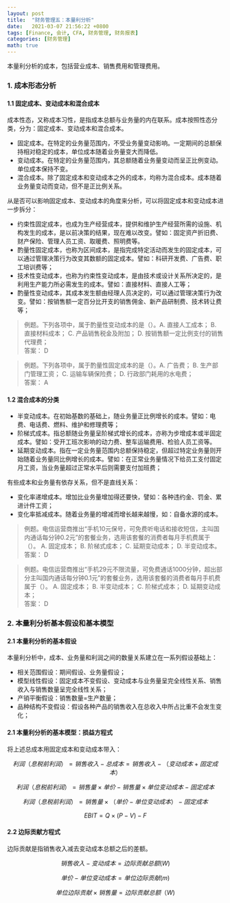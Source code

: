 ```yaml
---
layout: post
title:  "财务管理五：本量利分析"
date:   2021-03-07 21:56:22 +0800
tags: [Finance, 会计, CFA, 财务管理, 财务报表]
categories: [财务管理]
math: true
---
```


本量利分析的成本，包括营业成本、销售费用和管理费用。

### 1. 成本形态分析

#### 1.1 固定成本、变动成本和混合成本    
成本性态，又称成本习性，是指成本总额与业务量的内在联系。成本按照性态分类，分为：固定成本、变动成本和混合成本。

- 固定成本。在特定的业务量范围内，不受业务量变动影响。一定期间的总额保持相对稳定的成本，单位成本随着业务量变大而降低。
- 变动成本。在特定的业务量范围内，其总额随着业务量变动而呈正比例变动。单位成本保持不变。
- 混合成本。除了固定成本和变动成本之外的成本，均称为混合成本。成本随着业务量变动而变动，但不是正比例关系。


从是否可以影响固定成本、变动成本的角度来分析，可以将固定成本和变动成本进一步拆分：   

- 约束性固定成本，也成为生产经营成本，提供和维护生产经营所需的设施、机构发生的成本，是以前决策的结果，现在难以改变。譬如：固定资产折旧费、财产保险、管理人员工资、取暖费、照明费等。
- 酌量性固定成本，也称为区间成本，是指完成特定活动而发生的固定成本，可以通过管理决策行为改变其数额的固定成本。譬如：科研开发费、广告费、职工培训费等；
- 技术性变动成本，也称为约束性变动成本，是由技术或设计关系所决定的，是利用生产能力所必需发生的成本。譬如：直接材料、直接人工等；
- 酌量性变动成本，其成本发生额由经理人员决定的，可以通过管理决策行为改变。譬如：按销售额一定百分比开支的销售佣金、新产品研制费、技术转让费等；


> 例题。下列各项中，属于酌量性变动成本的是（）。A. 直接人工成本； B. 直接材料成本； C. 产品销售税金及附加； D. 按销售额一定比例支付的销售代理费；    
> 答案： D   

> 例题。下列各项中，属于酌量性固定成本的是（）。A. 广告费； B. 生产部门管理工资； C. 运输车辆保险费； D. 行政部门耗用的水电费；    
> 答案： A   


#### 1.2 混合成本的分类


- 半变动成本。在初始基数的基础上，随业务量正比例增长的成本。譬如：电费、电话费、燃料、维护和修理费等；
- 阶梯式成本。指总额随业务量呈阶梯式增长的成本，亦称为步增成本或半固定成本。譬如：受开工班次影响的动力费、整车运输费用、检验人员工资等。
- 延期变动成本。指在一定业务量范围内总额保持稳定，但超过特定业务量则开始随着业务量同比例增长的成本。譬如：在正常业务量情况下给员工支付固定月工资，当业务量超过正常水平后则需要支付加班费；


有些成本和业务量有依存关系，但不是直线关系：    

- 变化率递增成本。增加比业务量增加得还要快，譬如：各种违约金、罚金、累进计件工资；
- 变化率抵减成本。随着业务量的增减而增长越来越慢，如：自备水源的成本。


> 例题。电信运营商推出“手机10元保号，可免费听电话和接收短信，主叫国内通话每分钟0.2元”的套餐业务，选用该套餐的消费者每月手机费属于（）。 A. 固定成本； B. 阶梯式成本； C. 延期变动成本； D. 半变动成本。   
> 答案： D

> 例题。电信运营商推出“手机29元不限流量，可免费通话1000分钟，超出部分主叫国内通话每分钟0.1元”的套餐业务，选用该套餐的消费者每月手机费属于（）。 A. 固定成本； B. 半变动成本； C. 阶梯式成本； D. 延期变动成本；   
> 答案：  D


### 2. 本量利分析基本假设和基本模型

#### 2.1 本量利分析的基本假设

本量利分析中，成本、业务量和利润之间的数量关系建立在一系列假设基础上：   

- 相关范围假设：期间假设、业务量假设；
- 模型线性假设：固定成本不变假设、变动成本与业务量呈完全线性关系、销售收入与销售数量呈完全线性关系；
- 产销平衡假设：销售数量=生产数量；
- 品种结构不变假设：假设各种产品的销售收入在总收入中所占比重不会发生变化；


#### 2.1 本量利分析的基本模型：损益方程式

将上述总成本用固定成本和变动成本带入：   

<span> $$ 利润（息税前利润）=销售收入-总成本=销售收入-（变动成本+固定成本） $$ </span>

<span> $$ 利润（息税前利润）=销售量 \times 单价-销售量 \times 单位变动成本-固定成本 $$ </span>

<span> $$ 利润（息税前利润）= 销售量 \times （单价-单位变动成本）-固定成本 $$ </span>

<span> $$ EBIT = Q \times (P-V)-F $$ </span>


#### 2.2 边际贡献方程式   

边际贡献是指销售收入减去变动成本总额之后的差额。

<span> $$ 销售收入-变动成本=边际贡献总额(W) $$ </span>

<span> $$ 单价-单位变动成本=单位边际贡献(m) $$ </span>

<span> $$ 单位边际贡献 \times 销售量=边际贡献总额（W) $$ </span>

